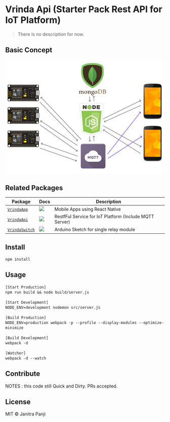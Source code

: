 # Vrinda Api (Starter Pack Rest API for IoT Platform)

> There is no description for now.

## Basic Concept
![Alt text](diagram/diagram.png?raw=true "Diagram Concept")

## Related Packages

| Package | Docs | Description |
|---------|------|-------------|
| [`VrindaApp`](https://github.com/bonkzero404/VrindaApp) |  ![](https://img.shields.io/badge/API%20Docs-not%20ready-red.svg?style=flat-square) | Mobile Apps using React Native |
| [`VrindaApi`](https://github.com/bonkzero404/VrindaApi) | ![](https://img.shields.io/badge/API%20Docs-not%20ready-red.svg?style=flat-square) | RestfFul Service for IoT Platform (Include MQTT Server) |
| [`VrindaSwitch`](https://github.com/bonkzero404/VrindaSwitch) | ![](https://img.shields.io/badge/API%20Docs-not%20ready-red.svg?style=flat-square) |  Arduino Sketch for single relay module |

## Install

```
npm install
```

## Usage

```
[Start Production]
npm run build && node build/server.js

[Start Development]
NODE_ENV=development nodemon src/server.js

[Build Production]
NODE_ENV=production webpack -p --profile --display-modules --optimize-minimize

[Build Development]
webpack -d

[Watcher]
webpack -d --watch
```

## Contribute

NOTES : this code still Quick and Dirty. PRs accepted.

## License

MIT © Janitra Panji
